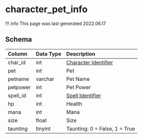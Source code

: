# character_pet_info

!!! info
	This page was last generated 2022.06.17

## Schema

| Column | Data Type | Description |
| :--- | :--- | :--- |
| char_id | int | [Character Identifier](character_data.md) |
| pet | int | Pet |
| petname | varchar | Pet Name |
| petpower | int | Pet Power |
| spell_id | int | [Spell Identifier](spells_new.md) |
| hp | int | Health |
| mana | int | Mana |
| size | float | Size |
| taunting | tinyint | Taunting: 0 = False, 1 = True |

